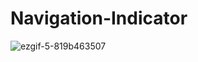 # Navigation-Indicator

![ezgif-5-819b463507](https://user-images.githubusercontent.com/84269336/177389157-6300e475-7ae5-415f-8d9f-9f184c306b70.gif)
